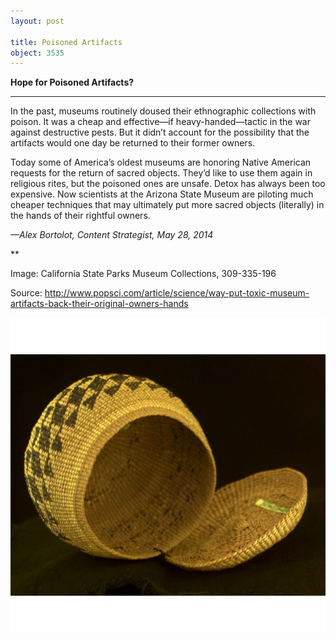 ```yaml
---
layout: post

title: Poisoned Artifacts
object: 3535
---
```

**Hope for Poisoned Artifacts?**

****

In the past, museums routinely doused their ethnographic collections with poison. It was a cheap and effective—if heavy-handed—tactic in the war against destructive pests. But it didn’t account for the possibility that the artifacts would one day be returned to their former owners.

Today some of America’s oldest museums are honoring Native American requests for the return of sacred objects. They’d like to use them again in religious rites, but the poisoned ones are unsafe. Detox has always been too expensive. Now scientists at the Arizona State Museum are piloting much cheaper techniques that may ultimately put more sacred objects (literally) in the hands of their rightful owners.

*—Alex Bortolot, Content Strategist, May 28, 2014*

**

Image: California State Parks Museum Collections, 309-335-196

Source: http://www.popsci.com/article/science/way-put-toxic-museum-artifacts-back-their-original-owners-hands

![](../images/14-05-28_PoisonedArtifactsEDIT-1.jpeg)

